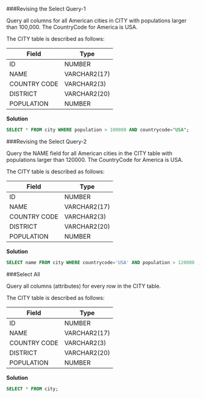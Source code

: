 ###Revising the Select Query-1


Query all columns for all American cities in CITY with populations larger than 100,000. The CountryCode for America is USA.

The CITY table is described as follows:

|Field 	      | Type          |
|------------ |---------------|
|ID 	        |  NUMBER       |
|NAME 	      | VARCHAR2(17)  |
|COUNTRY CODE |  	VARCHAR2(3) |
|DISTRICT 	  |  VARCHAR2(20) |
|POPULATION 	| NUMBER        |

**Solution**
```sql
SELECT * FROM city WHERE population > 100000 AND countrycode="USA";
```

###Revising the Select Query-2


Query the NAME field for all American cities in the CITY table with populations larger than 120000. The CountryCode for America is USA. 


The CITY table is described as follows:

|Field 	      | Type          |
|------------ |---------------|
|ID 	        |  NUMBER       |
|NAME 	      | VARCHAR2(17)  |
|COUNTRY CODE |  	VARCHAR2(3) |
|DISTRICT 	  |  VARCHAR2(20) |
|POPULATION 	| NUMBER        |

**Solution**
```sql
SELECT name FROM city WHERE countrycode='USA' AND population > 120000 ;
```

###Select All


Query all columns (attributes) for every row in the CITY table.


The CITY table is described as follows:

|Field 	      | Type          |
|------------ |---------------|
|ID 	        |  NUMBER       |
|NAME 	      | VARCHAR2(17)  |
|COUNTRY CODE |  	VARCHAR2(3) |
|DISTRICT 	  |  VARCHAR2(20) |
|POPULATION 	| NUMBER        |

**Solution**
```sql
SELECT * FROM city;
```

